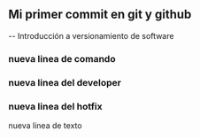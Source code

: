 ## Mi primer commit en git y github
-- Introducción a versionamiento de software
### nueva linea de comando
### nueva linea del developer 
### nueva linea del hotfix 

nueva linea de texto